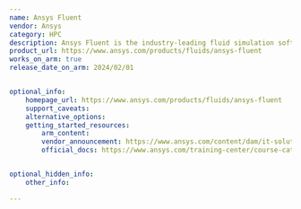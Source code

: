```yaml
---
name: Ansys Fluent
vendor: Ansys
category: HPC
description: Ansys Fluent is the industry-leading fluid simulation software known for its advanced physics modeling capabilities and unmatched accuracy.
product_url: https://www.ansys.com/products/fluids/ansys-fluent
works_on_arm: true
release_date_on_arm: 2024/02/01


optional_info:
    homepage_url: https://www.ansys.com/products/fluids/ansys-fluent
    support_caveats:
    alternative_options:
    getting_started_resources:
        arm_content:
        vendor_announcement: https://www.ansys.com/content/dam/it-solutions/platform-support/2024-r1/arm-processor-support-announcement-february-2024.pdf
        official_docs: https://www.ansys.com/training-center/course-catalog/fluids/ansys-fluent-getting-started-basics


optional_hidden_info:
    other_info:

---
```

